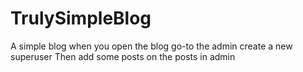 # TrulySimpleBlog

A simple blog when you open the blog go-to the admin create a new superuser
Then add some posts on the posts in admin
